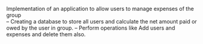 Implementation of an application to allow users to manage expenses of the group                                                       
–	Creating a database to store all users and calculate the net amount paid or owed by the user in group.
–	Perform operations like Add users and expenses and delete them also.
